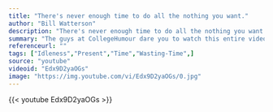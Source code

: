 ```yaml
---
title: "There's never enough time to do all the nothing you want."
author: "Bill Watterson"
description: "There's never enough time to do all the nothing you want. - Bill Watterson quotes from GetInspired365.com"
summary: "The guys at CollegeHumour dare you to watch this entire video"
referenceurl: ""
tags: ["Idleness","Present","Time","Wasting-Time",]
source: "youtube"
videoid: "Edx9D2yaOGs"
image: "https://img.youtube.com/vi/Edx9D2yaOGs/0.jpg"
---
```


{{< youtube Edx9D2yaOGs >}}

